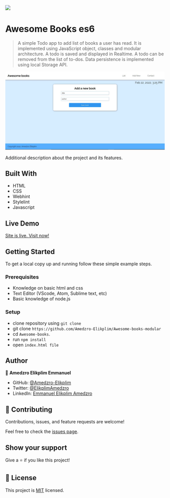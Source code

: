 ![](https://img.shields.io/badge/Microverse-blueviolet)

# Awesome Books es6

> A simple Todo app to add list of books a user has read. It is implemented using JavaScript object, classes and modular architecture. A todo is saved and displayed in Realtime. A todo can be removed from the list of to-dos. Data persistence is implemented using local Storage API.

![screenshot](./image.JPG)

Additional description about the project and its features.

## Built With

- HTML
- CSS
- Webhint
- Stylelint
- Javascript

## Live Demo

[Site is live. Visit now!](https://amedzro-elikplim.github.io/Awesome-books-modular/)


## Getting Started

To get a local copy up and running follow these simple example steps.

### Prerequisites

- Knowledge on basic html and css
- Text Editor (VScode, Atom, Sublime text, etc)
- Basic knowledge of node.js

### Setup

- clone repository using `git clone`
- git clone `https://github.com/Amedzro-Elikplim/Awesome-books-modular`
- cd `Awesome-books`.
- run `npm install`
- open `index.html file`

## Author
👤 **Amedzro Elikplim Emmanuel**

- GitHub: [@Amedzro-Elikplim](https://github.com/Amedzro-Elikplim)
- Twitter: [@ElikplimAmedzro](https://twitter.com/Amedzro-Elikplim)
- LinkedIn: [Emmanuel Elikplim Amedzro](https://www.linkedin.com/in/emmanuel-elikplim-amedzro-187590125/)


## 🤝 Contributing

Contributions, issues, and feature requests are welcome!

Feel free to check the [issues page](../../issues/).

## Show your support

Give a ⭐️ if you like this project!

## 📝 License

This project is [MIT](./LICENSE) licensed.